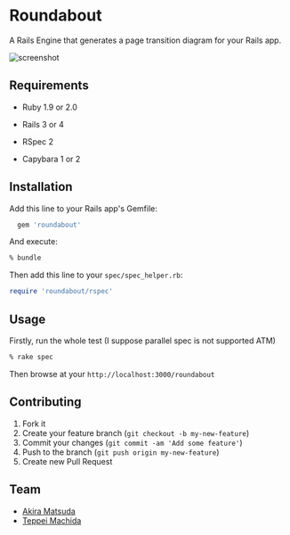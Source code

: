 # Roundabout

A Rails Engine that generates a page transition diagram for your Rails app.

![screenshot](http://gyazo.com/a8ce6a7a957b9bf47a2197c6f3e28da9.png)

## Requirements

- Ruby 1.9 or 2.0

- Rails 3 or 4

- RSpec 2

- Capybara 1 or 2


## Installation

Add this line to your Rails app's Gemfile:

```ruby
  gem 'roundabout'
```

And execute:

```bash
% bundle
```

Then add this line to your `spec/spec_helper.rb`:

```ruby
require 'roundabout/rspec'
```


## Usage

Firstly, run the whole test (I suppose parallel spec is not supported ATM)

```bash
% rake spec
```

Then browse at your `http://localhost:3000/roundabout`


## Contributing

1. Fork it
2. Create your feature branch (`git checkout -b my-new-feature`)
3. Commit your changes (`git commit -am 'Add some feature'`)
4. Push to the branch (`git push origin my-new-feature`)
5. Create new Pull Request


## Team

* [Akira Matsuda](https://github.com/amatsuda)
* [Teppei Machida](http://github.com/machida)
